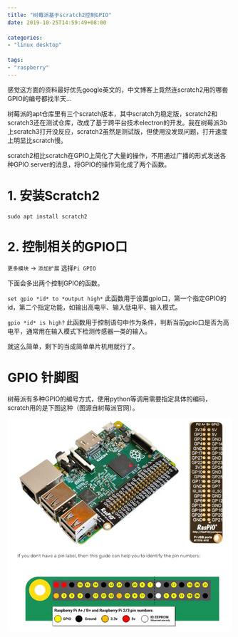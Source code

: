 ```yaml
---
title: "树莓派基于scratch2控制GPIO"
date: 2019-10-25T14:59:49+08:00

categories:
- "linux desktop"

tags:
- "raspberry"
---
```



感觉这方面的资料最好优先google英文的，中文博客上竟然连scratch2用的哪套GPIO的编号都找半天...

树莓派的apt仓库里有三个scratch版本，其中scratch为稳定版，scratch2和scratch3还在测试仓库，改成了基于跨平台技术electron的开发。我在树莓派3b上scratch3打开没反应，scratch2虽然是测试版，但使用没发现问题，打开速度上明显比scratch慢。

scratch2相比scratch在GPIO上简化了大量的操作，不用通过广播的形式发送各种GPIO server的消息，将GPIO的操作简化成了两个函数。


# 1. 安装Scratch2

`sudo apt install scratch2`

# 2. 控制相关的GPIO口

`更多模块` -> `添加扩展`   选择`Pi GPIO`

下面会多出两个控制GPIO的函数。

`set gpio *id* to *output high*`  此函数用于设置gpio口，第一个指定GPIO的id，第二个指定功能，如输出高电平、输入低电平、输入模式。

`gpio *id* is high?`  此函数用于控制语句中作为条件，判断当前gpio口是否为高电平，通常用在输入模式下检测传感器一类的输入。

就这么简单，剩下的当成简单单片机用就行了。

# GPIO 针脚图

树莓派有多种GPIO的编号方式，使用python等调用需要指定具体的编码，scratch用的是下图这种（图源自树莓派官网）。

![](gpio_pins.png)




